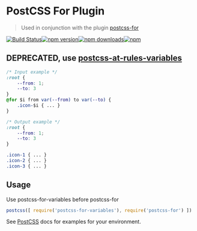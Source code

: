 # PostCSS For Plugin
> Used in conjunction with the plugin [postcss-for](https://github.com/antyakushev/postcss-for)

[![Build Status](https://img.shields.io/travis/Scrum/postcss-for-variables.svg?style=flat-square)](https://travis-ci.org/Scrum/postcss-for-variables)[![npm version](https://img.shields.io/npm/v/postcss-for-variables.svg?style=flat-square)](https://www.npmjs.com/package/postcss-for-variables)[![npm downloads](https://img.shields.io/npm/dm/postcss-for-variables.svg?style=flat-square)](https://www.npmjs.com/package/postcss-for-variables)[![npm](https://img.shields.io/npm/dt/postcss-for-variables.svg?style=flat-square)](https://www.npmjs.com/package/postcss-for-variables)

## DEPRECATED, use [postcss-at-rules-variables](https://github.com/GitScrum/postcss-at-rules-variables)

```css
/* Input example */
:root {
    --from: 1;
    --to: 3
}
@for $i from var(--from) to var(--to) {
    .icon-$i { ... }
}
```

```css
/* Output example */
:root {
    --from: 1;
    --to: 3
}

.icon-1 { ... }
.icon-2 { ... }
.icon-3 { ... }

```

## Usage
Use postcss-for-variables before postcss-for

```js
postcss([ require('postcss-for-variables'), require('postcss-for') ])
```

See [PostCSS](https://github.com/postcss/postcss) docs for examples for your environment.
